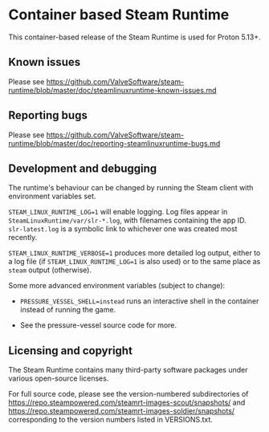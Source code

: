 Container based Steam Runtime
=============================

This container-based release of the Steam Runtime is used for Proton 5.13+.

Known issues
------------

Please see
https://github.com/ValveSoftware/steam-runtime/blob/master/doc/steamlinuxruntime-known-issues.md

Reporting bugs
--------------

Please see
https://github.com/ValveSoftware/steam-runtime/blob/master/doc/reporting-steamlinuxruntime-bugs.md

Development and debugging
-------------------------

The runtime's behaviour can be changed by running the Steam client with
environment variables set.

`STEAM_LINUX_RUNTIME_LOG=1` will enable logging. Log files appear in
`SteamLinuxRuntime/var/slr-*.log`, with filenames containing the app ID.
`slr-latest.log` is a symbolic link to whichever one was created most
recently.

`STEAM_LINUX_RUNTIME_VERBOSE=1` produces more detailed log output,
either to a log file (if `STEAM_LINUX_RUNTIME_LOG=1` is also used) or to
the same place as `steam` output (otherwise).

Some more advanced environment variables (subject to change):

* `PRESSURE_VESSEL_SHELL=instead` runs an interactive shell in the
    container instead of running the game.

* See the pressure-vessel source code for more.

Licensing and copyright
-----------------------

The Steam Runtime contains many third-party software packages under
various open-source licenses.

For full source code, please see the version-numbered subdirectories of
<https://repo.steampowered.com/steamrt-images-scout/snapshots/> and
<https://repo.steampowered.com/steamrt-images-soldier/snapshots/>
corresponding to the version numbers listed in VERSIONS.txt.
